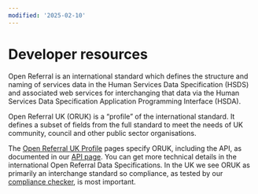 ```yaml
---
modified: '2025-02-10'
---
```


# Developer resources

Open Referral is an international standard which defines the structure and naming of services data in the Human Services Data Specification (HSDS) and associated web services for interchanging that data via the Human Services Data Specification Application Programming Interface (HSDA).

Open Referral UK (ORUK) is a “profile” of the international standard. It defines a subset of fields from the full standard to meet the needs of UK community, council and other public sector organisations.

The [Open Referral UK Profile](https://docs.openreferraluk.org/en/latest/) pages specify ORUK, including the API, as documented in our [API page](https://openreferraluk.netlify.app/developers/api). You can get more technical details in the international Open Referral Data Specifications. In the UK we see ORUK as primarily an interchange standard so compliance, as tested by our [compliance checker](https://openreferraluk.netlify.app/developers/validator), is most important. 
